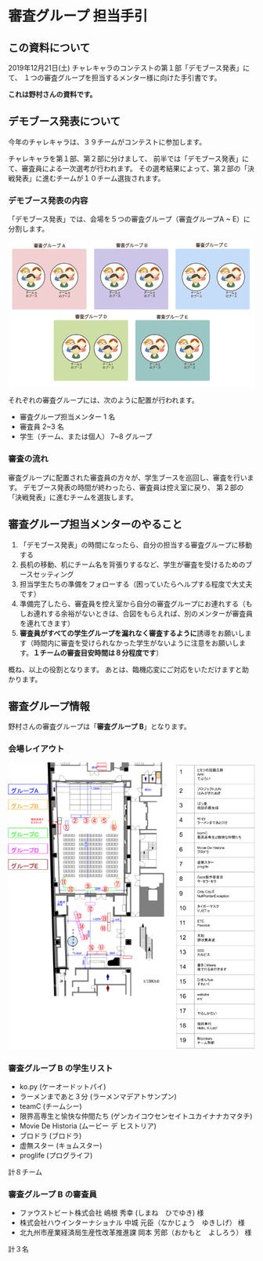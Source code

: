 # 審査グループ 担当手引

## この資料について

2019年12月21日(土) チャレキャラのコンテストの第１部「デモブース発表」にて、
１つの審査グループを担当するメンター様に向けた手引書です。

**これは野村さんの資料です。**

## デモブース発表について

今年のチャレキャラは、３９チームがコンテストに参加します。

チャレキャラを第１部、第２部に分けまして、
前半では「デモブース発表」にて、審査員による一次選考が行われます。
その選考結果によって、第２部の「決戦発表」に進むチームが１０チーム選抜されます。

### デモブース発表の内容

「デモブース発表」では、会場を５つの審査グループ（審査グループA ~ E）に分割します。

![Groups](images/2019-12-17-groups.png)

それぞれの審査グループには、次のように配置が行われます。

- 審査グループ担当メンター 1 名
- 審査員 2~3 名
- 学生（チーム、または個人） 7~8 グループ

### 審査の流れ

審査グループに配置された審査員の方々が、学生ブースを巡回し、審査を行います。
デモブース発表の時間が終わったら、審査員は控え室に戻り、
第２部の「決戦発表」に進むチームを選抜します。

## 審査グループ担当メンターのやること

1. 「デモブース発表」の時間になったら、自分の担当する審査グループに移動する
1. 長机の移動、机にチーム名を背張りするなど、学生が審査を受けるためのブースセッティング
1. 担当学生たちの準備をフォローする（困っていたらヘルプする程度で大丈夫です）
1. 準備完了したら、審査員を控え室から自分の審査グループにお連れする（もしお連れする余裕がないときは、合図をもらえれば、別のメンターが審査員を連れてきます）
1. **審査員がすべての学生グループを漏れなく審査するように**誘導をお願いします（時間内に審査を受けられなかった学生がないように注意をお願いします。**１チームの審査目安時間は８分程度です**）

概ね、以上の役割となります。
あとは、臨機応変にご対応をいただけますと助かります。

## 審査グループ情報

野村さんの審査グループは「**審査グループ B**」となります。

### 会場レイアウト

![Groups](images/2019-12-19-booth-layout.png)

### 審査グループ B の学生リスト

- ko.py (ケーオードットパイ)
- ラーメンまであと３分 (ラーメンマデアトサンプン)
- teamC (チームシー)
- 限界高専生と愉快な仲間たち (ゲンカイコウセンセイトユカイナナカマタチ)
- Movie De Historia (ムービー デ ヒストリア)
- ブロドラ (ブロドラ)
- 虚無スター (キョムスター)
- proglife (プログライフ)

計８チーム

### 審査グループ B の審査員

- ファウストビート株式会社  嶋根 秀幸 (しまね　ひでゆき)  様
- 株式会社ハウインターナショナル  中城 元臣（なかじょう　ゆきしげ） 様
- 北九州市産業経済局生産性改革推進課  岡本 芳郎（おかもと　よしろう） 様

計３名
